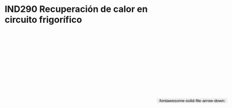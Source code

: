
# IND290  Recuperación de calor en circuito frigorífico

<a href='../IND290  Recuperación de calor en circuito frigorífico.pdf' download>
<button class='md-button -primary' 
id='download-btn' style="position: fixed; top: 10%; right: 20px; 
        transform: translateY(-50%); z-index: 1000;  border: none; ">
:fontawesome-solid-file-arrow-down: 
</button>
</a>

<div 
    id='../IND290  Recuperación de calor en circuito frigorífico.pdf' 
    data-pdf-url='../IND290  Recuperación de calor en circuito frigorífico.pdf'
    style=' width: 100%; height: auto;overflow: auto;'>
</div>

